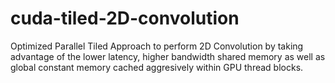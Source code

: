 # cuda-tiled-2D-convolution
Optimized Parallel Tiled Approach to perform 2D Convolution by taking advantage of the lower latency, higher bandwidth shared memory as well as global constant memory cached aggresively within GPU thread blocks. 
